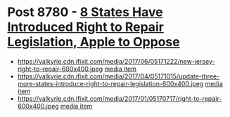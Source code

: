 # Post 8780 - [8 States Have Introduced Right to Repair Legislation, Apple to Oppose](https://www.ifixit.com/News/8780/apple-right-to-repair)

- https://valkyrie.cdn.ifixit.com/media/2017/06/05171222/new-jersey-right-to-repair-600x400.jpeg [media item](media-27637.md)
- https://valkyrie.cdn.ifixit.com/media/2017/04/05171015/update-three-more-states-introduce-right-to-repair-legislation-600x400.jpeg [media item](media-27657.md)
- https://valkyrie.cdn.ifixit.com/media/2017/01/05170717/right-to-repair-600x400.jpeg [media item](media-27680.md)